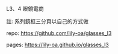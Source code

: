 L3、4 眼鏡電商

註: 系列鏡框三分頁以自己的方式做

repo: https://github.com/lily-oa/glasses_l3

pages: https://lily-oa.github.io/glasses_l3